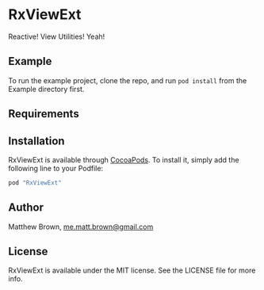 # RxViewExt

Reactive! View Utilities! Yeah!

## Example

To run the example project, clone the repo, and run `pod install` from the Example directory first.

## Requirements

## Installation

RxViewExt is available through [CocoaPods](http://cocoapods.org). To install
it, simply add the following line to your Podfile:

```ruby
pod "RxViewExt"
```

## Author

Matthew Brown, me.matt.brown@gmail.com

## License

RxViewExt is available under the MIT license. See the LICENSE file for more info.
